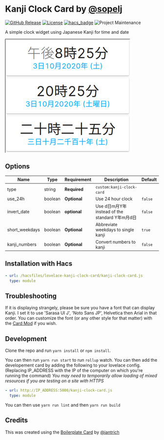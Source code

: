 # Kanji Clock Card by [@sopelj](https://www.github.com/sopelj)

[![GitHub Release](https://img.shields.io/github/release/sopelj/lovelace-kanji-clock-card.svg?style=for-the-badge)](https://github.com/sopelj/lovelace-kanji-clock-card/releases)
[![License](https://img.shields.io/github/license/sopelj/lovelace-kanji-clock-card.svg?style=for-the-badge)](LICENSE.md)
[![hacs_badge](https://img.shields.io/badge/HACS-Default-orange.svg?style=for-the-badge)](https://github.com/custom-components/hacs)
![Project Maintenance](https://img.shields.io/maintenance/yes/2021.svg?style=for-the-badge)

A simple clock widget using Japanese Kanji for time and date

![Example](./examples/cards.png)

## Options

| Name              | Type    | Requirement  | Description                                   | Default       |
| ----------------- | ------- | ------------ | --------------------------------------------- | ------------- |
| type              | string  | **Required** | `custom:kanji-clock-card`                     |               |
| use_24h           | boolean | **Optional** | Use 24 hour clock                             | `false`       |
| invert_date       | boolean | **optional** | Use d日m月Y年 instead of the standard Y年m月d日 | `false`       |
| short_weekdays    | boolean | **Optional** | Abbreviate weekdays to single kanji           | `true`        |
| kanji_numbers     | boolean | **Optional** | Convert numbers to kanji                      | `false`       |

## Installation with Hacs

```yaml
- url: /hacsfiles/lovelace-kanji-clock-card/kanji-clock-card.js
  type: module
```

## Troubleshooting

If it is displaying strangely, please be sure you have a font that can display Kanji. I set it to use 'Sarasa UI J', 'Noto Sans JP', Helvetica then Arial in that order. You can customize the font (or any other style for that matter) with the [Card Mod](https://github.com/thomasloven/lovelace-card-mod) if you wish.

## Development

Clone the repo and run `yarn install` or `npm install`.

You can then run `yarn run start` to run `rollup` watch. You can then add the developement card by adding the following to your lovelace config. (Replacing IP_ADDRESS with the IP of the computer on which you're running the command) *You may need to temporarily allow loading of mixed resources if you are testing on a site with HTTPS*

```yaml
- url: http://IP_ADDRESS:5000/kanji-clock-card.js
  type: module
```

You can then use `yarn run lint` and then `yarn run build`

## Credits

This was created using the [Boilerplate Card](https://github.com/custom-cards/boilerplate-card) by [@iantrich](https://www.github.com/iantrich)
